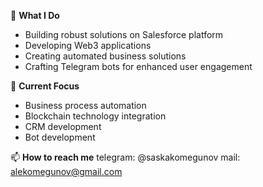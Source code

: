 💼 **What I Do**
- Building robust solutions on Salesforce platform
- Developing Web3 applications
- Creating automated business solutions
- Crafting Telegram bots for enhanced user engagement

🔧 **Current Focus**
- Business process automation
- Blockchain technology integration  
- CRM development
- Bot development

📫 **How to reach me**
telegram: @saskakomegunov
mail: alekomegunov@gmail.com
